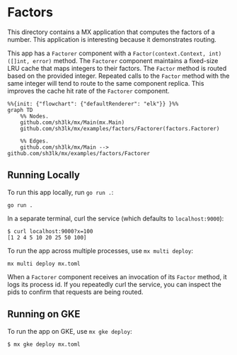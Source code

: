 # Factors

This directory contains a MX application that computes the factors
of a number. This application is interesting because it demonstrates routing.

This app has a `Factorer` component with a `Factor(context.Context, int) ([]int,
error)` method. The `Factorer` component maintains a fixed-size LRU cache that
maps integers to their factors. The `Factor` method is routed based on the
provided integer. Repeated calls to the `Factor` method with the same integer
will tend to route to the same component replica. This improves the cache hit
rate of the `Factorer` component.

```mermaid
%%{init: {"flowchart": {"defaultRenderer": "elk"}} }%%
graph TD
    %% Nodes.
    github.com/sh3lk/mx/Main(mx.Main)
    github.com/sh3lk/mx/examples/factors/Factorer(factors.Factorer)

    %% Edges.
    github.com/sh3lk/mx/Main --> github.com/sh3lk/mx/examples/factors/Factorer
```

## Running Locally

To run this app locally, run `go run .`:

```console
go run .
```

In a separate terminal, curl the service (which defaults to `localhost:9000`):

```
$ curl localhost:9000?x=100
[1 2 4 5 10 20 25 50 100]
```

To run the app across multiple processes, use `mx multi deploy`:

```console
mx multi deploy mx.toml
```

When a `Factorer` component receives an invocation of its `Factor` method, it
logs its process id. If you repeatedly curl the service, you can inspect the
pids to confirm that requests are being routed.

## Running on GKE

To run the app on GKE, use `mx gke deploy`:

```console
$ mx gke deploy mx.toml
```
